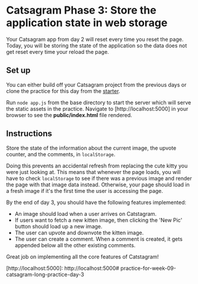 # Catsagram Phase 3: Store the application state in web storage

Your Catsagram app from day 2 will reset every time you reset the page. Today,
you will be storing the state of the application so the data does not get reset
every time your reload the page.

## Set up

You can either build off your Catsagram project from the previous days or
clone the practice for this day from the [starter].

Run `node app.js` from the base directory to start the server which will serve
the static assets in the practice. Navigate to [http://localhost:5000] in your
browser to see the __public/index.html__ file rendered.

## Instructions

Store the state of the information about the current image, the upvote counter,
and the comments, in `localStorage`.

Doing this prevents an accidental refresh from replacing the cute kitty you
were just looking at. This means that whenever the page loads, you will have to
check `localStorage` to see if there was a previous image and render the page
with that image data instead. Otherwise, your page should load in a fresh image
if it's the first time the user is accessing the page.

By the end of day 3, you should have the following features implemented:

- An image should load when a user arrives on Catstagram.
- If users want to fetch a new kitten image, then clicking the 'New Pic' button
  should load up a new image.
- The user can upvote and downvote the kitten image.
- The user can create a comment. When a comment is created, it gets appended
  below all the other existing comments.

Great job on implementing all the core features of Catstagram!

[starter]: https://github.com/appacademy/practice-for-week-09-catsagram-long-practice-day-3
[http://localhost:5000]: http://localhost:5000# practice-for-week-09-catsagram-long-practice-day-3
